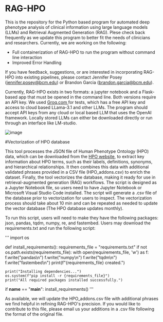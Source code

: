 # RAG-HPO
This is the repository for the Python based program for automated deep phenotype analysis of clinical information using large language models (LLMs) and Retrieval Augmented Generation (RAG). Plese check back frequently as we update this program to better fit the needs of clinicians and researchers. Currently, we are working on the following: 

- Full containerization of RAG-HPO to run the program without command line interaction
- Improved Error Handling

If you have feedback, suggestions, or are interested in incorporating RAG-HPO into existing pipelines, please contact Jennifer Posey (jennifer.posey@bcm.edu) or Brandon Garcia (brandon.garcia@bcm.edu).

Currently, RAG-HPO exists in two formats: a jupyter notebook and a Flask-based app that must be opened in the command line. Both versions require an API key. We used [Groq.com
](https://console.groq.com) for tests, which has a free API key and access to cloud based LLama-3.1 and other LLMs. The program should accept API keys from any cloud or local based LLM that uses the OpenAI framework. Locally stored LLMs can either be downloaded directly or run through an interface like LM-studio. 


 
![image](https://github.com/user-attachments/assets/5863d790-f887-428b-b63f-c001314143af)


#Vectorization of HPO database

This tool processes the JSON file of Human Phenotype Ontology (HPO) data, which can be downloaded from the [HPO website](https://hpo.jax.org/data/ontology), to extract key information about HPO terms, such as their labels, definitions, synonyms, and hierarchical relationships. It then combines this data with additional validated phrases provided in a CSV file (HPO_addons.csv) to enrich the dataset. Finally, the tool vectorizes the database, making it ready for use in retrieval-augmented generation (RAG) workflows. The script is designed as a Jupyter Notebook file, so users need to have Jupyter Notebook or Microsoft Visual Studio Code installed. The script will generate a .csv file of the database prior to vectorization for users to inspect. The vectorization process should take about 10 min and can be repeated as needed to update the vector database (The HPO database updates monthly).

To run this script, users will need to make they have the following packages: json, pandas, tqdm, numpy, re, and fastembed. Users may download the requirements.txt and run the following script:

'''
import os

def install_requirements():
    requirements_file = "requirements.txt"
    if not os.path.exists(requirements_file):
        with open(requirements_file, 'w') as f:
            f.write("pandas\n")
            f.write("numpy\n")
            f.write("tqdm\n")
            f.write("fastembed\n")
        print(f"{requirements_file} created.")
    
    print("Installing dependencies...")
    os.system(f"pip install -r {requirements_file}")
    print("All required packages installed successfully.")

if __name__ == "__main__":
    install_requirements()
'''

As available, we will update the HPO_addons.csv file with additional phrases we find helpful in refining RAG-HPO's precision. If you would like to contribute to this file, please email us your additions in a .csv file following the format of the original file. 
